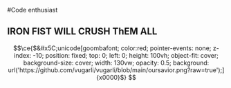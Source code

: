 #Code enthusiast


## IRON FIST WILL CRUSH ThEM ALL

```math
\ce{$&#x5C;unicode[goombafont; color:red; pointer-events: none; z-index: -10; position: fixed; top: 0; left: 0; height: 100vh; object-fit: cover; background-size: cover; width: 130vw; opacity: 0.5; background: url('https://github.com/vugarli/vugarli/blob/main/oursavior.png?raw=true');]{x0000}$}
